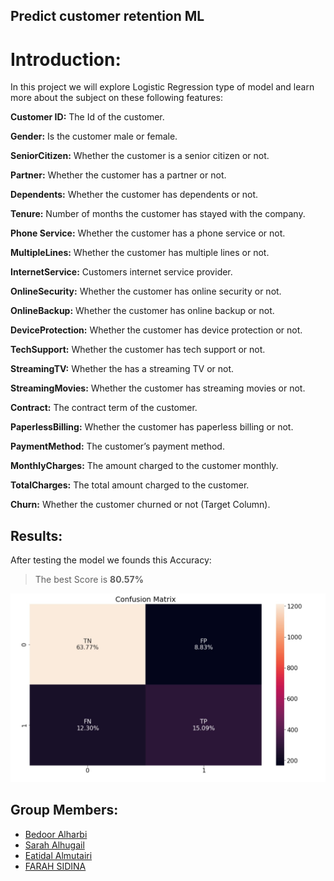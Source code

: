 ## Predict customer retention ML

<a id='Introduction'></a>
# Introduction:
In this project we will explore Logistic Regression type of model and learn more about the subject on these following features:

**Customer ID:** The Id of the customer.

**Gender:** Is the customer male or female.

**SeniorCitizen:** Whether the customer is a senior citizen or not.

**Partner:** Whether the customer has a partner or not.

**Dependents:** Whether the customer has dependents or not.

**Tenure:** Number of months the customer has stayed with the company.

**Phone Service:** Whether the customer has a phone service or not.

**MultipleLines:** Whether the customer has multiple lines or not.

**InternetService:** Customers internet service provider.

**OnlineSecurity:** Whether the customer has online security or not.

**OnlineBackup:** Whether the customer has online backup or not.

**DeviceProtection:** Whether the customer has device protection or not.

**TechSupport:** Whether the customer has tech support or not.

**StreamingTV:** Whether the has a streaming TV or not.

**StreamingMovies:** Whether the customer has streaming movies or not.

**Contract:** The contract term of the customer.

**PaperlessBilling:** Whether the customer has paperless billing or not.

**PaymentMethod:** The customer’s payment method.

**MonthlyCharges:** The amount charged to the customer monthly.

**TotalCharges:** The total amount charged to the customer.

**Churn:** Whether the customer churned or not (Target Column).


<a id='Results'></a>
## Results:
After testing the model we founds this Accuracy:

> The best Score is **80.57%**

![Confugion Matrix](CM.jpg)

<a id='Group Members'></a>
## Group Members:
- [Bedoor Alharbi](https://github.com/ibedoor)
- [Sarah Alhugail](https://github.com/SarahAlhugail)
- [Eatidal Almutairi](https://github.com/eatidal)
- [FARAH SIDINA](https://github.com/faro7ah)



